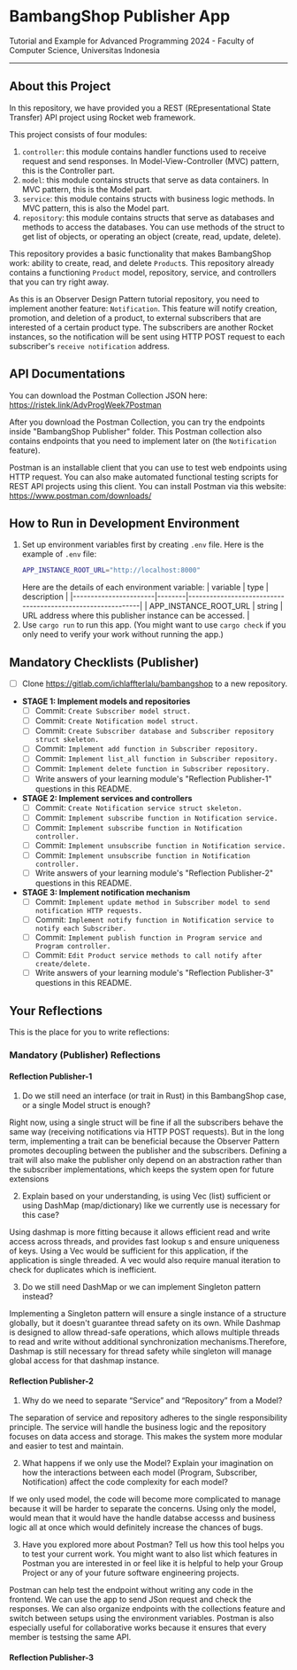 # BambangShop Publisher App
Tutorial and Example for Advanced Programming 2024 - Faculty of Computer Science, Universitas Indonesia

---

## About this Project
In this repository, we have provided you a REST (REpresentational State Transfer) API project using Rocket web framework.

This project consists of four modules:
1.  `controller`: this module contains handler functions used to receive request and send responses.
    In Model-View-Controller (MVC) pattern, this is the Controller part.
2.  `model`: this module contains structs that serve as data containers.
    In MVC pattern, this is the Model part.
3.  `service`: this module contains structs with business logic methods.
    In MVC pattern, this is also the Model part.
4.  `repository`: this module contains structs that serve as databases and methods to access the databases.
    You can use methods of the struct to get list of objects, or operating an object (create, read, update, delete).

This repository provides a basic functionality that makes BambangShop work: ability to create, read, and delete `Product`s.
This repository already contains a functioning `Product` model, repository, service, and controllers that you can try right away.

As this is an Observer Design Pattern tutorial repository, you need to implement another feature: `Notification`.
This feature will notify creation, promotion, and deletion of a product, to external subscribers that are interested of a certain product type.
The subscribers are another Rocket instances, so the notification will be sent using HTTP POST request to each subscriber's `receive notification` address.

## API Documentations

You can download the Postman Collection JSON here: https://ristek.link/AdvProgWeek7Postman

After you download the Postman Collection, you can try the endpoints inside "BambangShop Publisher" folder.
This Postman collection also contains endpoints that you need to implement later on (the `Notification` feature).

Postman is an installable client that you can use to test web endpoints using HTTP request.
You can also make automated functional testing scripts for REST API projects using this client.
You can install Postman via this website: https://www.postman.com/downloads/

## How to Run in Development Environment
1.  Set up environment variables first by creating `.env` file.
    Here is the example of `.env` file:
    ```bash
    APP_INSTANCE_ROOT_URL="http://localhost:8000"
    ```
    Here are the details of each environment variable:
    | variable              | type   | description                                                |
    |-----------------------|--------|------------------------------------------------------------|
    | APP_INSTANCE_ROOT_URL | string | URL address where this publisher instance can be accessed. |
2.  Use `cargo run` to run this app.
    (You might want to use `cargo check` if you only need to verify your work without running the app.)

## Mandatory Checklists (Publisher)
-   [ ] Clone https://gitlab.com/ichlaffterlalu/bambangshop to a new repository.
-   **STAGE 1: Implement models and repositories**
    -   [ ] Commit: `Create Subscriber model struct.`
    -   [ ] Commit: `Create Notification model struct.`
    -   [ ] Commit: `Create Subscriber database and Subscriber repository struct skeleton.`
    -   [ ] Commit: `Implement add function in Subscriber repository.`
    -   [ ] Commit: `Implement list_all function in Subscriber repository.`
    -   [ ] Commit: `Implement delete function in Subscriber repository.`
    -   [ ] Write answers of your learning module's "Reflection Publisher-1" questions in this README.
-   **STAGE 2: Implement services and controllers**
    -   [ ] Commit: `Create Notification service struct skeleton.`
    -   [ ] Commit: `Implement subscribe function in Notification service.`
    -   [ ] Commit: `Implement subscribe function in Notification controller.`
    -   [ ] Commit: `Implement unsubscribe function in Notification service.`
    -   [ ] Commit: `Implement unsubscribe function in Notification controller.`
    -   [ ] Write answers of your learning module's "Reflection Publisher-2" questions in this README.
-   **STAGE 3: Implement notification mechanism**
    -   [ ] Commit: `Implement update method in Subscriber model to send notification HTTP requests.`
    -   [ ] Commit: `Implement notify function in Notification service to notify each Subscriber.`
    -   [ ] Commit: `Implement publish function in Program service and Program controller.`
    -   [ ] Commit: `Edit Product service methods to call notify after create/delete.`
    -   [ ] Write answers of your learning module's "Reflection Publisher-3" questions in this README.

## Your Reflections
This is the place for you to write reflections:

### Mandatory (Publisher) Reflections

#### Reflection Publisher-1
1. Do we still need an interface (or trait in Rust) in this BambangShop case, or a single Model struct is enough?

Right now, using a single struct will be fine if all the subscribers behave the same way (receiving notifications via HTTP POST requests).
But in the long term, implementing a trait can be beneficial because the Observer Pattern promotes decoupling between the publisher and the subscribers.
Defining a trait will also make the publisher only depend on an abstraction rather than the subscriber implementations, which keeps the system open for future extensions


2. Explain based on your understanding, is using Vec (list) sufficient or using DashMap (map/dictionary) like we currently use is necessary for this case?

Using dashmap is more fitting because it allows efficient read and write access across threads, and provides fast lookup s and ensure uniqueness of keys.
Using a Vec would be sufficient for this application, if the application is single threaded. A vec would also require manual iteration to check for duplicates which is inefficient.

3. Do we still need DashMap or we can implement Singleton pattern instead?

Implementing a Singleton pattern will ensure a single instance of a structure globally, but it doesn't guarantee thread safety on its own. While Dashmap is designed to allow thread-safe operations, which allows
multiple threads to read and write without additional synchronization mechanisms.Therefore, Dashmap is still necessary for thread safety while singleton will manage global access for that dashmap instance.



#### Reflection Publisher-2
1. Why do we need to separate “Service” and “Repository” from a Model?

The separation of service and repository adheres to the single responsibility principle. The service will handle the business logic and the repository focuses on data access and storage. This makes the system more modular and easier to test and maintain. 

2. What happens if we only use the Model? Explain your imagination on how the interactions between each model (Program, Subscriber, Notification) affect the code complexity for each model?

If we only used model, the code will become more complicated to manage because it will be harder to separate the concerns. Using only the model, would mean that it would have the handle databse accesss and business logic all at once which would definitely increase the chances of bugs. 

3. Have you explored more about Postman? Tell us how this tool helps you to test your current work. You might want to also list which features in Postman you are interested in or feel like it is helpful to help your Group Project or any of your future software engineering projects.

Postman can help test the endpoint without writing any code in the frontend. We can use the app to send JSon request and check the responses. We can also organize endpoints with the collections feature and switch between setups using the environment variables. Postman is also especially useful for collaborative works because it ensures that every member is testsing the same API. 
#### Reflection Publisher-3

